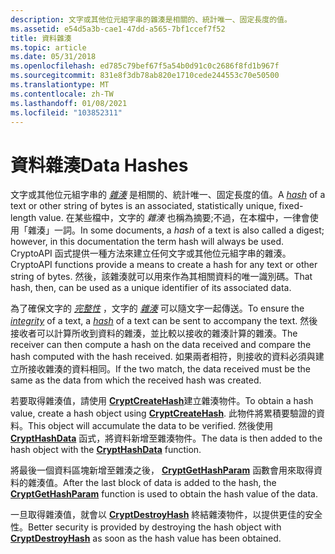 ```yaml
---
description: 文字或其他位元組字串的雜湊是相關的、統計唯一、固定長度的值。
ms.assetid: e54d5a3b-cae1-47dd-a565-7bf1ccef7f52
title: 資料雜湊
ms.topic: article
ms.date: 05/31/2018
ms.openlocfilehash: ed785c79bef67f5a54b0d91c0c2686f8fd1b967f
ms.sourcegitcommit: 831e8f3db78ab820e1710cede244553c70e50500
ms.translationtype: MT
ms.contentlocale: zh-TW
ms.lasthandoff: 01/08/2021
ms.locfileid: "103852311"
---
```

# <a name="data-hashes"></a><span data-ttu-id="9792f-103">資料雜湊</span><span class="sxs-lookup"><span data-stu-id="9792f-103">Data Hashes</span></span>

<span data-ttu-id="9792f-104">文字或其他位元組字串的 [*雜湊*](../secgloss/h-gly.md) 是相關的、統計唯一、固定長度的值。</span><span class="sxs-lookup"><span data-stu-id="9792f-104">A [*hash*](../secgloss/h-gly.md) of a text or other string of bytes is an associated, statistically unique, fixed-length value.</span></span> <span data-ttu-id="9792f-105">在某些檔中，文字的 *雜湊* 也稱為摘要;不過，在本檔中，一律會使用「雜湊」一詞。</span><span class="sxs-lookup"><span data-stu-id="9792f-105">In some documents, a *hash* of a text is also called a digest; however, in this documentation the term hash will always be used.</span></span> <span data-ttu-id="9792f-106">CryptoAPI 函式提供一種方法來建立任何文字或其他位元組字串的雜湊。</span><span class="sxs-lookup"><span data-stu-id="9792f-106">CryptoAPI functions provide a means to create a hash for any text or other string of bytes.</span></span> <span data-ttu-id="9792f-107">然後，該雜湊就可以用來作為其相關資料的唯一識別碼。</span><span class="sxs-lookup"><span data-stu-id="9792f-107">That hash, then, can be used as a unique identifier of its associated data.</span></span>

<span data-ttu-id="9792f-108">為了確保文字的 [*完整性*](../secgloss/i-gly.md) ，文字的 [*雜湊*](../secgloss/h-gly.md) 可以隨文字一起傳送。</span><span class="sxs-lookup"><span data-stu-id="9792f-108">To ensure the [*integrity*](../secgloss/i-gly.md) of a text, a [*hash*](../secgloss/h-gly.md) of a text can be sent to accompany the text.</span></span> <span data-ttu-id="9792f-109">然後接收者可以計算所收到資料的雜湊，並比較以接收的雜湊計算的雜湊。</span><span class="sxs-lookup"><span data-stu-id="9792f-109">The receiver can then compute a hash on the data received and compare the hash computed with the hash received.</span></span> <span data-ttu-id="9792f-110">如果兩者相符，則接收的資料必須與建立所接收雜湊的資料相同。</span><span class="sxs-lookup"><span data-stu-id="9792f-110">If the two match, the data received must be the same as the data from which the received hash was created.</span></span>

<span data-ttu-id="9792f-111">若要取得雜湊值，請使用 [**CryptCreateHash**](/windows/desktop/api/Wincrypt/nf-wincrypt-cryptcreatehash)建立雜湊物件。</span><span class="sxs-lookup"><span data-stu-id="9792f-111">To obtain a hash value, create a hash object using [**CryptCreateHash**](/windows/desktop/api/Wincrypt/nf-wincrypt-cryptcreatehash).</span></span> <span data-ttu-id="9792f-112">此物件將累積要驗證的資料。</span><span class="sxs-lookup"><span data-stu-id="9792f-112">This object will accumulate the data to be verified.</span></span> <span data-ttu-id="9792f-113">然後使用 [**CryptHashData**](/windows/desktop/api/Wincrypt/nf-wincrypt-crypthashdata) 函式，將資料新增至雜湊物件。</span><span class="sxs-lookup"><span data-stu-id="9792f-113">The data is then added to the hash object with the [**CryptHashData**](/windows/desktop/api/Wincrypt/nf-wincrypt-crypthashdata) function.</span></span>

<span data-ttu-id="9792f-114">將最後一個資料區塊新增至雜湊之後， [**CryptGetHashParam**](/windows/desktop/api/Wincrypt/nf-wincrypt-cryptgethashparam) 函數會用來取得資料的雜湊值。</span><span class="sxs-lookup"><span data-stu-id="9792f-114">After the last block of data is added to the hash, the [**CryptGetHashParam**](/windows/desktop/api/Wincrypt/nf-wincrypt-cryptgethashparam) function is used to obtain the hash value of the data.</span></span>

<span data-ttu-id="9792f-115">一旦取得雜湊值，就會以 [**CryptDestroyHash**](/windows/desktop/api/Wincrypt/nf-wincrypt-cryptdestroyhash) 終結雜湊物件，以提供更佳的安全性。</span><span class="sxs-lookup"><span data-stu-id="9792f-115">Better security is provided by destroying the hash object with [**CryptDestroyHash**](/windows/desktop/api/Wincrypt/nf-wincrypt-cryptdestroyhash) as soon as the hash value has been obtained.</span></span>

 

 
